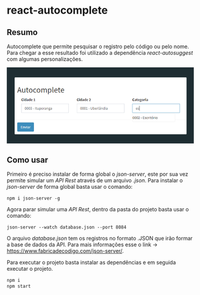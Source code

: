 # react-autocomplete

## Resumo
Autocomplete que permite pesquisar o registro pelo código ou pelo nome. Para chegar a esse resultado foi utilizado a dependência *react-autosuggest* com algumas personalizações.

![Alt text](/screenshots/screenshot_01.png?raw=true "Ilustração do autocomplete em execução")

## Como usar 

Primeiro é preciso instalar de forma global o *json-server*, este por sua vez permite simular um *API Rest* através de um arquivo *.json*. Para instalar o *json-server* de forma global basta usar o comando:

    npm i json-server -g

Agora parar simular uma *API Rest*, dentro da pasta do projeto basta usar o comando: 

    json-server --watch database.json --port 8084

O arquivo *database.json* tem os registros no formato .JSON que irão formar a base de dados da API. Para mais informações esse o link -> https://www.fabricadecodigo.com/json-server/.

Para executar o projeto basta instalar as dependências e em seguida executar o projeto.

    npm i
    npm start
